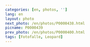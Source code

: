 ```yaml
---
categories: [en, photos, '']
lang: en
layout: photo
next_photo: /en/photos/P0000438.html
picname: P0000439
prev_photo: /en/photos/P0000400.html
tags: [Fotofalle, Leopard]
---
```

